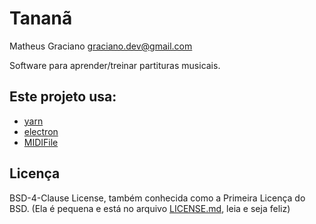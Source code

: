 Tananã
======

Matheus Graciano <graciano.dev@gmail.com>

Software para aprender/treinar partituras musicais.

## Este projeto usa:

 - [yarn](https://code.facebook.com/posts/1840075619545360)
 - [electron](http://electron.atom.io)
 - [MIDIFile](https://github.com/nfroidure/MIDIFile)

## Licença
 BSD-4-Clause License, também conhecida como a Primeira Licença do BSD. (Ela é pequena e está no arquivo [LICENSE.md](LICENSE.md), leia e seja feliz)